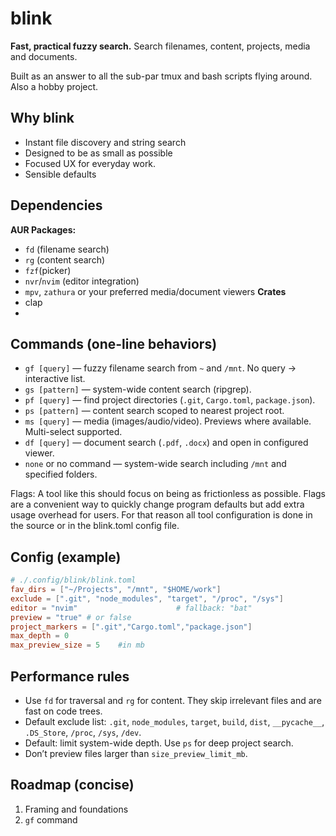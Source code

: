# blink

**Fast, practical fuzzy search.**
Search filenames, content, projects, media and documents.

Built as an answer to all the sub-par tmux and bash scripts flying around. Also a hobby project.

## Why blink

* Instant file discovery and string search
* Designed to be as small as possible
* Focused UX for everyday work.
* Sensible defaults


## Dependencies
**AUR Packages:**
* `fd` (filename search)
* `rg` (content search)
* `fzf`(picker)
* `nvr`/`nvim` (editor integration)
* `mpv`, `zathura` or your preferred media/document viewers
**Crates**
* clap
* 


## Commands (one-line behaviors)

* `gf [query]` — fuzzy filename search from `~` and `/mnt`. No query → interactive list.
* `gs [pattern]` — system-wide content search (ripgrep).
* `pf [query]` — find project directories (`.git`, `Cargo.toml`, `package.json`).
* `ps [pattern]` — content search scoped to nearest project root.
* `ms [query]` — media (images/audio/video). Previews where available. Multi-select supported.
* `df [query]` — document search (`.pdf`, `.docx`) and open in configured viewer.
* `none` or no command — system-wide search including `/mnt` and specified folders.

Flags:
A tool like this should focus on being as frictionless as possible. Flags are a convenient way
to quickly change program defaults but add extra usage overhead for users. For that reason all
tool configuration is done in the source or in the blink.toml config file.


## Config (example)

```toml
# ./.config/blink/blink.toml
fav_dirs = ["~/Projects", "/mnt", "$HOME/work"]
exclude = [".git", "node_modules", "target", "/proc", "/sys"]
editor = "nvim"                      # fallback: "bat"
preview = "true" # or false
project_markers = [".git","Cargo.toml","package.json"]
max_depth = 0
max_preview_size = 5    #in mb
```

## Performance rules

* Use `fd` for traversal and `rg` for content. They skip irrelevant files and are fast on code trees.
* Default exclude list: `.git`, `node_modules`, `target`, `build`, `dist`, `__pycache__`, `.DS_Store`, `/proc`, `/sys`, `/dev`.
* Default: limit system-wide depth. Use `ps` for deep project search.
* Don’t preview files larger than `size_preview_limit_mb`.


## Roadmap (concise)

1. Framing and foundations
2. `gf` command



